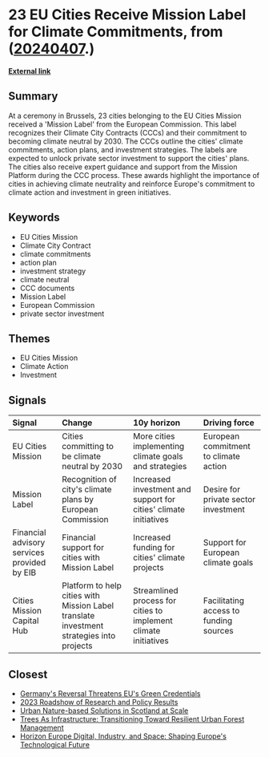 # __23 EU Cities Receive Mission Label for Climate Commitments__, from ([20240407](https://kghosh.substack.com/p/20240407).)

__[External link](https://netzerocities.eu/2024/03/25/more-european-cities-reach-milestone-on-climate-neutral-and-smart-cities-mission/)__



## Summary

At a ceremony in Brussels, 23 cities belonging to the EU Cities Mission received a 'Mission Label' from the European Commission. This label recognizes their Climate City Contracts (CCCs) and their commitment to becoming climate neutral by 2030. The CCCs outline the cities' climate commitments, action plans, and investment strategies. The labels are expected to unlock private sector investment to support the cities' plans. The cities also receive expert guidance and support from the Mission Platform during the CCC process. These awards highlight the importance of cities in achieving climate neutrality and reinforce Europe's commitment to climate action and investment in green initiatives.

## Keywords

* EU Cities Mission
* Climate City Contract
* climate commitments
* action plan
* investment strategy
* climate neutral
* CCC documents
* Mission Label
* European Commission
* private sector investment

## Themes

* EU Cities Mission
* Climate Action
* Investment

## Signals

| Signal                                      | Change                                                                                   | 10y horizon                                                      | Driving force                          |
|:--------------------------------------------|:-----------------------------------------------------------------------------------------|:-----------------------------------------------------------------|:---------------------------------------|
| EU Cities Mission                           | Cities committing to be climate neutral by 2030                                          | More cities implementing climate goals and strategies            | European commitment to climate action  |
| Mission Label                               | Recognition of city's climate plans by European Commission                               | Increased investment and support for cities' climate initiatives | Desire for private sector investment   |
| Financial advisory services provided by EIB | Financial support for cities with Mission Label                                          | Increased funding for cities' climate projects                   | Support for European climate goals     |
| Cities Mission Capital Hub                  | Platform to help cities with Mission Label translate investment strategies into projects | Streamlined process for cities to implement climate initiatives  | Facilitating access to funding sources |

## Closest

* [Germany's Reversal Threatens EU's Green Credentials](814283a354f997b39eef0684e747b8ef)
* [2023 Roadshow of Research and Policy Results](589c2c554219a6d4ae1ad0c9d1d75a21)
* [Urban Nature-based Solutions in Scotland at Scale](c7d3021c1b6298e7c47bc455cd7d8391)
* [Trees As Infrastructure: Transitioning Toward Resilient Urban Forest Management](34fb411b34c997f52f550d855c864865)
* [Horizon Europe Digital, Industry, and Space: Shaping Europe's Technological Future](274a9d87be7f508c7f636326ab796992)